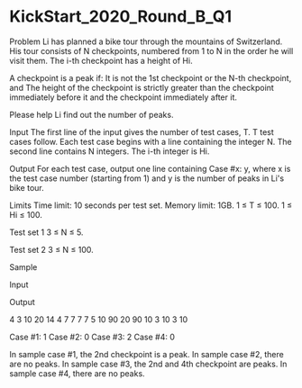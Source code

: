 # KickStart_2020_Round_B_Q1
Problem
Li has planned a bike tour through the mountains of Switzerland. His tour consists of N checkpoints, numbered from 1 to N in the order he will visit them. The i-th checkpoint has a height of Hi.

A checkpoint is a peak if:
It is not the 1st checkpoint or the N-th checkpoint, and
The height of the checkpoint is strictly greater than the checkpoint immediately before it and the checkpoint immediately after it.

Please help Li find out the number of peaks.

Input
The first line of the input gives the number of test cases, T. T test cases follow. Each test case begins with a line containing the integer N. The second line contains N integers. The i-th integer is Hi.

Output
For each test case, output one line containing Case #x: y, where x is the test case number (starting from 1) and y is the number of peaks in Li's bike tour.

Limits
Time limit: 10 seconds per test set.
Memory limit: 1GB.
1 ≤ T ≤ 100.
1 ≤ Hi ≤ 100.

Test set 1
3 ≤ N ≤ 5.

Test set 2
3 ≤ N ≤ 100.

Sample

Input
 	
Output
 
4
3
10 20 14
4
7 7 7 7
5
10 90 20 90 10
3
10 3 10

  
Case #1: 1
Case #2: 0
Case #3: 2
Case #4: 0

  
In sample case #1, the 2nd checkpoint is a peak.
In sample case #2, there are no peaks.
In sample case #3, the 2nd and 4th checkpoint are peaks.
In sample case #4, there are no peaks.
